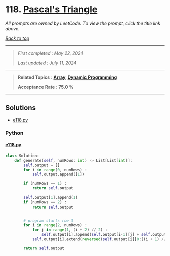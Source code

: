 # 118. [Pascal's Triangle](<https://leetcode.com/problems/pascals-triangle>)

*All prompts are owned by LeetCode. To view the prompt, click the title link above.*

*[Back to top](<../README.md>)*

------

> *First completed : May 22, 2024*
>
> *Last updated : July 11, 2024*

------

> **Related Topics** : **[Array](<by_topic/Array.md>), [Dynamic Programming](<by_topic/Dynamic Programming.md>)**
>
> **Acceptance Rate** : **75.0 %**

------

## Solutions

- [e118.py](<../my-submissions/e118.py>)
### Python
#### [e118.py](<../my-submissions/e118.py>)
```Python
class Solution:
    def generate(self, numRows: int) -> List[List[int]]:
        self.output = []
        for i in range(0, numRows) :
            self.output.append([1])

        if (numRows == 1) :
            return self.output
        
        self.output[1].append(1)
        if (numRows == 2) :
            return self.output


        # program starts row 3
        for i in range(2, numRows) :
            for j in range(1, (i + 2) // 2) :
                self.output[i].append(self.output[i-1][j] + self.output[i-1][j - 1])
            self.output[i].extend(reversed(self.output[i][0:((i + 1) // 2)]))

        return self.output
```

